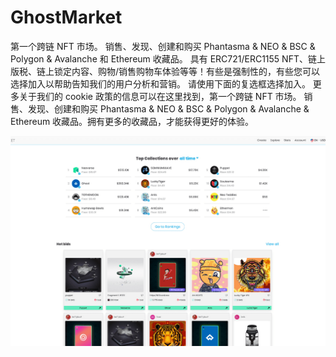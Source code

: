 # GhostMarket

第一个跨链 NFT 市场。 销售、发现、创建和购买 Phantasma & NEO & BSC & Polygon & Avalanche 和 Ethereum 收藏品。 具有 ERC721/ERC1155 NFT、链上版税、链上锁定内容、购物/销售购物车体验等等！有些是强制性的，有些您可以选择加入以帮助告知我们的用户分析和营销。 请使用下面的复选框选择加入。 更多关于我们的 cookie 政策的信息可以在这里找到，第一个跨链 NFT 市场。 销售、发现、创建和购买 Phantasma & NEO & BSC & Polygon & Avalanche & Ethereum 收藏品。拥有更多的收藏品，才能获得更好的体验。

![ghostmarket-dapp-marketplaces-bsc-image1_cfd6ec2e46100f0a20079026c4a64010](ghostmarket-dapp-marketplaces-bsc-image1_cfd6ec2e46100f0a20079026c4a64010.png)

